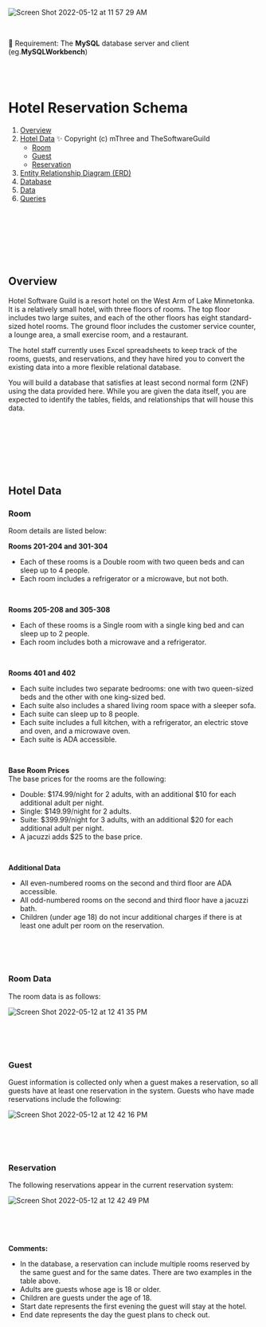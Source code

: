 ![Screen Shot 2022-05-12 at 11 57 29 AM](https://user-images.githubusercontent.com/30683150/168118156-7c1cd9e1-400b-42b0-9e91-1a71beea02bf.png)   

<br>

🔧 Requirement: The **MySQL** database server and client (eg.**MySQLWorkbench**)  

<br>
<br>

# Hotel Reservation Schema

1. [Overview](#overview)  
2. [Hotel Data](#hotel-data) ✨ Copyright (c) mThree and TheSoftwareGuild  
   - [Room](#room)
   - [Guest](#guest)
   - [Reservation](#reservation)
3. [Entity Relationship Diagram (ERD)](https://github.com/BoyeongYoon/Hotel-Reservation-Schema/blob/main/NancyYoon-HotelERD-Ver.4.jpg)  
4. [Database](https://github.com/BoyeongYoon/Hotel-Reservation-Schema/blob/main/NancyYoon-HotelDB.sql)  
5. [Data](https://github.com/BoyeongYoon/Hotel-Reservation-Schema/blob/main/NancyYoon-HotelData.sql)  
6. [Queries](https://github.com/BoyeongYoon/Hotel-Reservation-Schema/blob/main/NancyYoon-HotelQueries.sql)  
 
<br>
<br>
<br>
<br>
<br>
<br>
   

## Overview
Hotel Software Guild is a resort hotel on the West Arm of Lake Minnetonka. It is a relatively small hotel, with three floors of rooms. The top floor includes two large suites, and each of the other floors has eight standard-sized hotel rooms. The ground floor includes the customer service counter, a lounge area, a small exercise room, and a restaurant.

The hotel staff currently uses Excel spreadsheets to keep track of the rooms, guests, and reservations, and they have hired you to convert the existing data into a more flexible relational database.

You will build a database that satisfies at least second normal form (2NF) using the data provided here. While you are given the data itself, you are expected to identify the tables, fields, and relationships that will house this data.

<br>
<br>
<br>
<br>
<br>
<br>

## Hotel Data

### Room
Room details are listed below:

**Rooms 201-204 and 301-304**  
- Each of these rooms is a Double room with two queen beds and can sleep up to 4 people.  
- Each room includes a refrigerator or a microwave, but not both.  

<br>

**Rooms 205-208 and 305-308**  
- Each of these rooms is a Single room with a single king bed and can sleep up to 2 people.
- Each room includes both a microwave and a refrigerator.

<br>

**Rooms 401 and 402**  
- Each suite includes two separate bedrooms: one with two queen-sized beds and the other with one king-sized bed.
- Each suite also includes a shared living room space with a sleeper sofa.
- Each suite can sleep up to 8 people.
- Each suite includes a full kitchen, with a refrigerator, an electric stove and oven, and a microwave oven.
- Each suite is ADA accessible.

<br>

**Base Room Prices**  
The base prices for the rooms are the following:
- Double: $174.99/night for 2 adults, with an additional $10 for each additional adult per night.
- Single: $149.99/night for 2 adults.
- Suite: $399.99/night for 3 adults, with an additional $20 for each additional adult per night.
- A jacuzzi adds $25 to the base price.

<br>

**Additional Data**  
- All even-numbered rooms on the second and third floor are ADA accessible.
- All odd-numbered rooms on the second and third floor have a jacuzzi bath.
- Children (under age 18) do not incur additional charges if there is at least one adult per room on the reservation.

<br>
<br>
<br>

### Room Data
The room data is as follows:  

![Screen Shot 2022-05-12 at 12 41 35 PM](https://user-images.githubusercontent.com/30683150/168126424-0db420c5-b9f8-41a2-86ae-b809239fbb96.png)  

<br>
<br>
<br>

### Guest
Guest information is collected only when a guest makes a reservation, so all guests have at least one reservation in the system. Guests who have made reservations include the following:  

![Screen Shot 2022-05-12 at 12 42 16 PM](https://user-images.githubusercontent.com/30683150/168126169-0f642ac5-42ca-4985-957c-cd13ec048723.png)  

<br>
<br>
<br>

### Reservation
The following reservations appear in the current reservation system:  

![Screen Shot 2022-05-12 at 12 42 49 PM](https://user-images.githubusercontent.com/30683150/168126252-9a864580-5e93-47db-a106-e5488f1812bb.png)  

<br>
<br>
<br>

**Comments:**  
- In the database, a reservation can include multiple rooms reserved by the same guest and for the same dates. There are two examples in the table above. 
- Adults are guests whose age is 18 or older.  
- Children are guests under the age of 18.  
- Start date represents the first evening the guest will stay at the hotel.  
- End date represents the day the guest plans to check out.  

